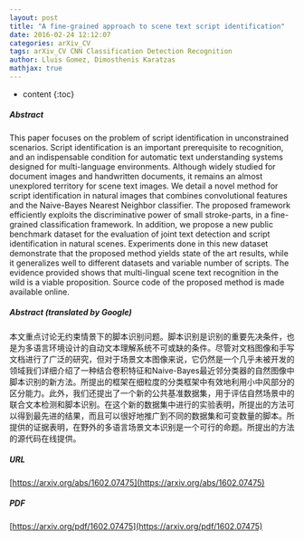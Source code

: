 ```yaml
---
layout: post
title: "A fine-grained approach to scene text script identification"
date: 2016-02-24 12:12:07
categories: arXiv_CV
tags: arXiv_CV CNN Classification Detection Recognition
author: Lluis Gomez, Dimosthenis Karatzas
mathjax: true
---
```


* content
{:toc}

##### Abstract
This paper focuses on the problem of script identification in unconstrained scenarios. Script identification is an important prerequisite to recognition, and an indispensable condition for automatic text understanding systems designed for multi-language environments. Although widely studied for document images and handwritten documents, it remains an almost unexplored territory for scene text images. We detail a novel method for script identification in natural images that combines convolutional features and the Naive-Bayes Nearest Neighbor classifier. The proposed framework efficiently exploits the discriminative power of small stroke-parts, in a fine-grained classification framework. In addition, we propose a new public benchmark dataset for the evaluation of joint text detection and script identification in natural scenes. Experiments done in this new dataset demonstrate that the proposed method yields state of the art results, while it generalizes well to different datasets and variable number of scripts. The evidence provided shows that multi-lingual scene text recognition in the wild is a viable proposition. Source code of the proposed method is made available online.

##### Abstract (translated by Google)
本文重点讨论无约束情景下的脚本识别问题。脚本识别是识别的重要先决条件，也是为多语言环境设计的自动文本理解系统不可或缺的条件。尽管对文档图像和手写文档进行了广泛的研究，但对于场景文本图像来说，它仍然是一个几乎未被开发的领域我们详细介绍了一种结合卷积特征和Naive-Bayes最近邻分类器的自然图像中脚本识别的新方法。所提出的框架在细粒度的分类框架中有效地利用小中风部分的区分能力。此外，我们还提出了一个新的公共基准数据集，用于评估自然场景中的联合文本检测和脚本识别。在这个新的数据集中进行的实验表明，所提出的方法可以得到最先进的结果，而且可以很好地推广到不同的数据集和可变数量的脚本。所提供的证据表明，在野外的多语言场景文本识别是一个可行的命题。所提出的方法的源代码在线提供。

##### URL
[https://arxiv.org/abs/1602.07475](https://arxiv.org/abs/1602.07475)

##### PDF
[https://arxiv.org/pdf/1602.07475](https://arxiv.org/pdf/1602.07475)

